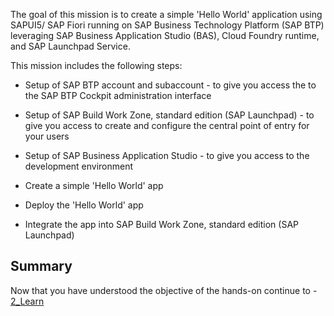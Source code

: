 The goal of this mission is to create a simple 'Hello World' application using SAPUI5/ SAP Fiori running on SAP Business Technology Platform (SAP BTP) leveraging SAP Business Application Studio (BAS), Cloud Foundry runtime, and SAP Launchpad Service.

This mission includes the following steps:

+ Setup of SAP BTP account and subaccount - to give you access the to the SAP BTP Cockpit administration interface

+ Setup of SAP Build Work Zone, standard edition (SAP Launchpad) - to give you access to create and configure the central point of entry for your users

+ Setup of SAP Business Application Studio - to give you access to the development environment

+ Create a simple 'Hello World' app

+ Deploy the 'Hello World' app

+ Integrate the app into SAP Build Work Zone, standard edition (SAP Launchpad)



## Summary

Now that you have understood the objective of the hands-on continue to - [2_Learn](Exercises/1_Discover/2_Learn.md)

